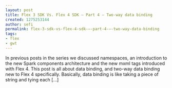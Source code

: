 ```yaml
---
layout: post
title: Flex 3 SDK Vs. Flex 4 SDK – Part 4 – Two-way data binding
created: 1275253144
author: sefi
permalink: flex-3-sdk-vs-flex-4-sdk-–-part-4-–-two-way-data-binding
tags:
- flex
- gwt
---
```

In previous posts in the series we discussed namespaces, an introduction to the new Spark components architecture and the new mxml tags introduced with Flex 4. This post is all about data binding, and two-way data binding new to Flex 4 specifically. Basically, data binding is like taking a piece of string and tying each [...]<img alt="" border="0" src="http://stats.wordpress.com/b.gif?host=flexblackbelt.wordpress.com&blog=5633522&post=361&subd=flexblackbelt&ref=&feed=1" width="1" height="1" />
